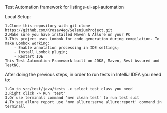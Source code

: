 Test Automation framework for listings-ui-api-automation

Local Setup:

    1.Clone this repository with git clone https://github.com/Krosav4eg/SeleniumProject.git
    2.Make sure you have installed Maven & Allure on your PC
    3.This project uses Lombok for code generation during compilation. To make Lombok working:
        - Enable annotation processing in IDE settings;
        - Install Lombok plugin;
        - Restart IDE
    This Test Automation Framework built on JDK8, Maven, Rest Assured and TestNG.

After doing the previous steps, in order to run tests in IntelliJ IDEA you need to:

    1.Go to src/test/java/tests -> select test class you need
    2.Right click -> Run 'test'
    3.Or use terminall command 'mvn clean test' to run test suit 
    4.To see allure report use 'mvn allure:serve allure:report' command in terminall